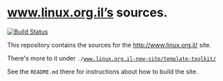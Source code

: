 # www.linux.org.il’s sources.

[![Build Status](https://travis-ci.org/Hamakor/linux.org.il.svg?branch=master)](https://travis-ci.org/Hamakor/linux.org.il)

This repository contains the sources for the http://www.linux.org.il/ site.

There's more to it under
<code>./www.linux.org.il-new-site/template-toolkit/</code>

See the <code>README.md</code> there for instructions about how to build the
site.

